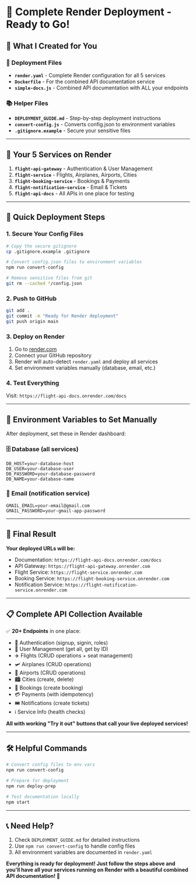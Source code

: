# 🚀 Complete Render Deployment - Ready to Go!

## 📁 What I Created for You

### 🔧 Deployment Files
- **`render.yaml`** - Complete Render configuration for all 5 services
- **`Dockerfile`** - For the combined API documentation service  
- **`simple-docs.js`** - Combined API documentation with ALL your endpoints

### 📚 Helper Files
- **`DEPLOYMENT_GUIDE.md`** - Step-by-step deployment instructions
- **`convert-config.js`** - Converts config.json to environment variables
- **`.gitignore.example`** - Secure your sensitive files

---

## 🎯 Your 5 Services on Render

1. **`flight-api-gateway`** - Authentication & User Management
2. **`flight-service`** - Flights, Airplanes, Airports, Cities  
3. **`flight-booking-service`** - Bookings & Payments
4. **`flight-notification-service`** - Email & Tickets
5. **`flight-api-docs`** - All APIs in one place for testing

---

## 🚀 Quick Deployment Steps

### 1. Secure Your Config Files
```bash
# Copy the secure gitignore
cp .gitignore.example .gitignore

# Convert config.json files to environment variables
npm run convert-config

# Remove sensitive files from git
git rm --cached */config.json
```

### 2. Push to GitHub
```bash
git add .
git commit -m "Ready for Render deployment"
git push origin main
```

### 3. Deploy on Render
1. Go to [render.com](https://render.com)
2. Connect your GitHub repository
3. Render will auto-detect `render.yaml` and deploy all services
4. Set environment variables manually (database, email, etc.)

### 4. Test Everything
Visit: `https://flight-api-docs.onrender.com/docs`

---

## 🔐 Environment Variables to Set Manually

After deployment, set these in Render dashboard:

### 🗄️ Database (all services)
```
DB_HOST=your-database-host
DB_USER=your-database-user
DB_PASSWORD=your-database-password
DB_NAME=your-database-name
```

### 📧 Email (notification service)
```
GMAIL_EMAIL=your-email@gmail.com
GMAIL_PASSWORD=your-gmail-app-password
```

---

## 🎉 Final Result

**Your deployed URLs will be:**
- Documentation: `https://flight-api-docs.onrender.com/docs`
- API Gateway: `https://flight-api-gateway.onrender.com`
- Flight Service: `https://flight-service.onrender.com`
- Booking Service: `https://flight-booking-service.onrender.com`
- Notification Service: `https://flight-notification-service.onrender.com`

---

## 📋 Complete API Collection Available

✅ **20+ Endpoints** in one place:
- 🔐 Authentication (signup, signin, roles)
- 👥 User Management (get all, get by ID)
- ✈️ Flights (CRUD operations + seat management)
- 🛩️ Airplanes (CRUD operations)
- 🏢 Airports (CRUD operations)  
- 🏙️ Cities (create, delete)
- 🎫 Bookings (create booking)
- 💳 Payments (with idempotency)
- 🎟️ Notifications (create tickets)
- ℹ️ Service Info (health checks)

**All with working "Try it out" buttons that call your live deployed services!**

---

## 🛠️ Helpful Commands

```bash
# Convert config files to env vars
npm run convert-config

# Prepare for deployment
npm run deploy-prep

# Test documentation locally
npm start
```

---

## 📞 Need Help?

1. Check `DEPLOYMENT_GUIDE.md` for detailed instructions
2. Use `npm run convert-config` to handle config files
3. All environment variables are documented in `render.yaml`

**Everything is ready for deployment! Just follow the steps above and you'll have all your services running on Render with a beautiful combined API documentation! 🎉**